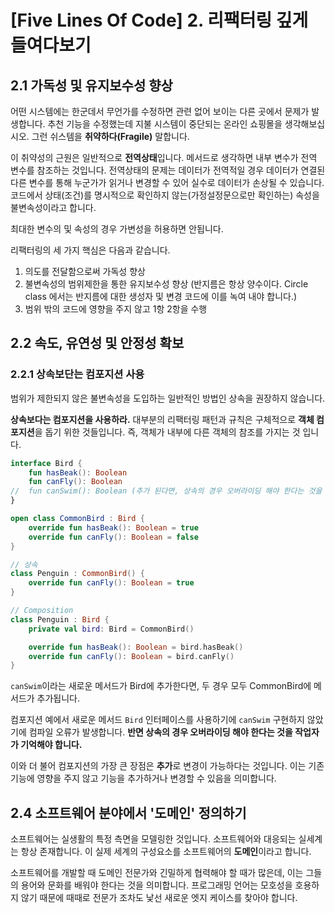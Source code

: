 # [Five Lines Of Code] 2. 리팩터링 깊게 들여다보기

## 2.1 가독성 및 유지보수성 향상

어떤 시스템에는 한군데서 무언가를 수정하면 관련 없어 보이는 다른 곳에서 문제가 발생합니다. 추천 기능을 수정했는데 지불 시스템이 중단되는 온라인 쇼핑몰을 생각해보십시오.
그런 쉬스템을 **취약하다(Fragile)** 말합니다.

이 취약성의 근원은 일반적으로 **전역상태**입니다. 메서드로 생각하면 내부 변수가 전역 변수를 참조하는 것입니다. 전역상태의 문제는 데이터가 전역적일 경우 데이터가 연결된 다른 변수를 통해 누군가가 읽거나 변경할
수 있어 실수로 데이터가 손상될 수 있습니다. 코드에서 상태(조건)를 명시적으로 확인하지 않는(가정설정문으로만 확인하는) 속성을 불변속성이라고 합니다.

최대한 변수의 및 속성의 경우 가변성을 허용하면 안됩니다.

리팩터링의 세 가지 핵심은 다음과 같습니다.

1. 의도를 전달함으로써 가독성 향상
2. 불변속성의 범위제한을 통한 유지보수성 향상 (반지름은 항상 양수이다. Circle class 에서는 반지름에 대한 생성자 및 변경 코드에 이를 녹여 내야 합니다.)
3. 범위 밖의 코드에 영향을 주지 않고 1항 2항을 수행

## 2.2 속도, 유연성 및 안정성 확보

### 2.2.1 상속보단는 컴포지션 사용

범위가 제한되지 않은 불변속성을 도입하는 일반적인 방법인 상속을 권장하지 않습니다.

**상속보다는 컴포지션을 사용하라.** 대부분의 리팩터링 패턴과 규칙은 구체적으로 **객체 컴포지션**을 돕기 위한 것들입니다. 즉, 객체가 내부에 다른 객체의 참조를 가지는 것 입니다.

```kotlin
interface Bird {
	fun hasBeak(): Boolean
	fun canFly(): Boolean
//	fun canSwim(): Boolean (추가 된다면, 상속의 경우 오버라이딩 해야 한다는 것을 작업자가 기억해야 합니다.)
}

open class CommonBird : Bird {
	override fun hasBeak(): Boolean = true
	override fun canFly(): Boolean = false
}

// 상속
class Penguin : CommonBird() {
	override fun canFly(): Boolean = true
}

// Composition
class Penguin : Bird {
	private val bird: Bird = CommonBird()

	override fun hasBeak(): Boolean = bird.hasBeak()
	override fun canFly(): Boolean = bird.canFly()
}
```

`canSwim`이라는 새로운 메서드가 Bird에 추가한다면, 두 경우 모두 CommonBird에 메서드가 추가됩니다.

컴포지션 예에서 새로운 메서드 `Bird` 인터페이스를 사용하기에 `canSwim` 구현하지 않았기에 컴파일 오류가 발생합니다. **반면 상속의 경우 오버라이딩 해야 한다는 것을 작업자가 기억해야 합니다.**

이와 더 불어 컴포지션의 가장 큰 장점은 **추가**로 변경이 가능하다는 것입니다. 이는 기존 기능에 영향을 주지 않고 기능을 추가하거나 변경할 수 있음을 의미합니다.

## 2.4 소프트웨어 분야에서 '도메인' 정의하기

소프트웨어는 실생활의 특정 측면을 모델링한 것입니다. 소프트웨어와 대응되는 실세계는 항상 존재합니다. 이 실제 세계의 구성요소를 소프트웨어의 **도메인**이라고 합니다.

소프트웨어를 개발할 때 도메인 전문가와 긴밀하게 협력해야 할 때가 많은데, 이는 그들의 용어와 문화를 배워야 한다는 것을 의미합니다. 프로그래밍 언어는 모호성을 호용하지 않기 때문에 때때로 전문가 조차도 낯선 새로운
엣지 케이스를 찾아야 합니다.
